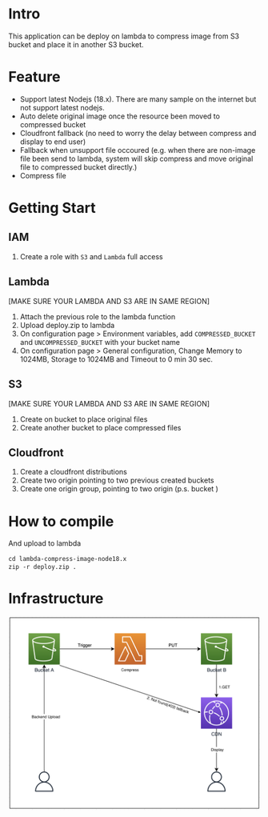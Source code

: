 # Intro
This application can be deploy on lambda to compress image from S3 bucket and place it in another S3 bucket.

# Feature
- Support latest Nodejs (18.x). There are many sample on the internet but not support latest nodejs.
- Auto delete original image once the resource been moved to compressed bucket
- Cloudfront fallback (no need to worry the delay between compress and display to end user) 
- Fallback when unsupport file occoured (e.g. when there are non-image file been send to lambda, system will skip compress and move original file to compressed bucket directly.)
- Compress file 


# Getting Start
## IAM
1. Create a role with `S3` and `Lambda` full access


## Lambda
[MAKE SURE YOUR LAMBDA AND S3 ARE IN SAME REGION]
1. Attach the previous role to the lambda function
2. Upload deploy.zip to lambda
3. On configuration page > Environment variables, add `COMPRESSED_BUCKET` and `UNCOMPRESSED_BUCKET` with your bucket name
4. On configuration page > General configuration, Change Memory to 1024MB, Storage to 1024MB and Timeout to 0 min 30 sec.

## S3
[MAKE SURE YOUR LAMBDA AND S3 ARE IN SAME REGION]
1. Create on bucket to place original files
2. Create another bucket to place compressed files


## Cloudfront
1. Create a cloudfront distributions
2. Create two origin pointing to two previous created buckets
3. Create one origin group, pointing to two origin (p.s. bucket )


# How to compile
And upload to lambda
````
cd lambda-compress-image-node18.x
zip -r deploy.zip .
````


# Infrastructure
<img src="/img/infrastructure.png" width="700px"></img>
